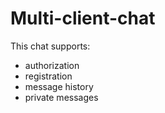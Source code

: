 # Multi-client-chat

This chat supports:
- authorization
- registration
- message history
- private messages
